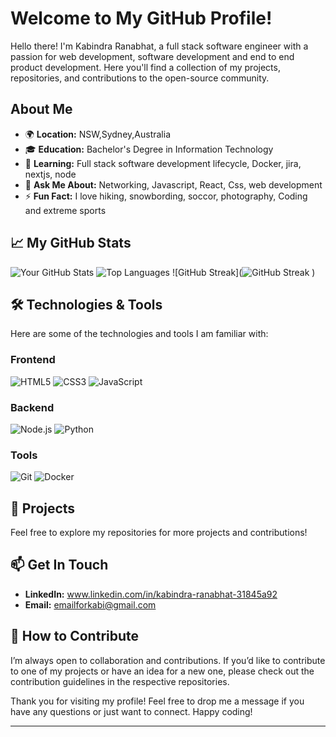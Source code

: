 # Welcome to My GitHub Profile!

Hello there! I'm Kabindra Ranabhat, a full stack software engineer with a passion for web development, software development and end to end product development. Here you'll find a collection of my projects, repositories, and contributions to the open-source community.

## About Me

- 🌍 **Location:** NSW,Sydney,Australia
- 🎓 **Education:** Bachelor's Degree in Information Technology
- 🌱 **Learning:** Full stack software development lifecycle, Docker, jira, nextjs, node
- 💬 **Ask Me About:** Networking, Javascript, React, Css, web development 
- ⚡ **Fun Fact:** I love hiking, snowbording, soccor, photography, Coding and extreme sports
 
## 📈 My GitHub Stats

![Your GitHub Stats](https://github-readme-stats.vercel.app/api?username=kabindrr&show_icons=true&hide_title=true&hide=prs&count_private=true&theme=radical)
![Top Languages](https://github-readme-stats.vercel.app/api/top-langs/?username=kabindrr&layout=compact&theme=radical)
![GitHub Streak](![GitHub Streak](https://github-readme-streak-stats.herokuapp.com/?user=kabindrr&theme=radical&timestamp=${Date.now()})
)

## 🛠️ Technologies & Tools



Here are some of the technologies and tools I am familiar with:

### Frontend

![HTML5](https://img.shields.io/badge/-HTML5-E34F26?style=flat&logo=html5&logoColor=white)
![CSS3](https://img.shields.io/badge/-CSS3-1572B6?style=flat&logo=css3&logoColor=white)
![JavaScript](https://img.shields.io/badge/-JavaScript-F7DF1E?style=flat&logo=javascript&logoColor=black)

### Backend

![Node.js](https://img.shields.io/badge/-Node.js-339933?style=flat&logo=node.js&logoColor=white)
![Python](https://img.shields.io/badge/-Python-3776AB?style=flat&logo=python&logoColor=white)

### Tools

![Git](https://img.shields.io/badge/-Git-F05032?style=flat&logo=git&logoColor=white)
![Docker](https://img.shields.io/badge/-Docker-2496ED?style=flat&logo=docker&logoColor=white)


## 🚀 Projects


Feel free to explore my repositories for more projects and contributions!

## 📫 Get In Touch

- **LinkedIn:** www.linkedin.com/in/kabindra-ranabhat-31845a92
- **Email:** emailforkabi@gmail.com

## 🤝 How to Contribute
I’m always open to collaboration and contributions. If you’d like to contribute to one of my projects or have an idea for a new one, please check out the contribution guidelines in the respective repositories.

Thank you for visiting my profile! Feel free to drop me a message if you have any questions or just want to connect. Happy coding!

---



<!--
**kabindrr/kabindrr** is a ✨ _special_ ✨ repository because its `README.md` (this file) appears on your GitHub profile.

Here are some ideas to get you started:

- 🔭 I’m currently working on Full Stack developer/engineer journey
- 🌱 I’m currently learning docker/view/nextjs/
- 👯 I’m looking to collaborate on fullstack Ecommerce projects
- 🤔 I’m looking for help with ...
- 💬 Ask me about react/node/javascript/
- 📫 How to reach me: emailforkabi@gmail.com
- 😄 Pronouns: 
- ⚡ Fun fact: ...
-->
